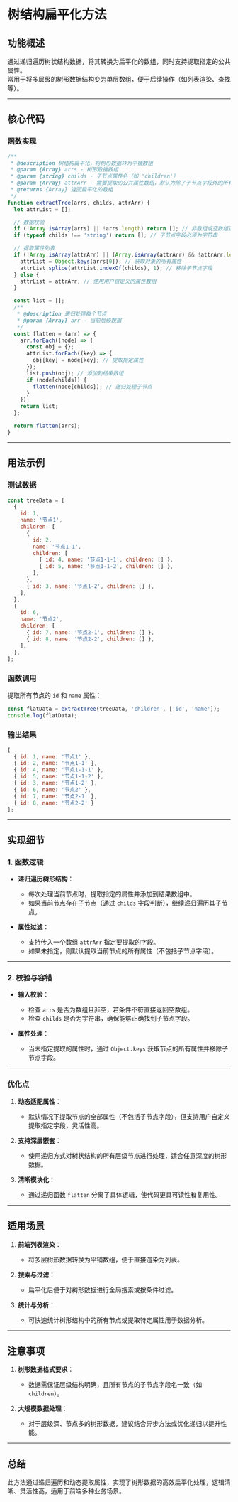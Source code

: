 # **树结构扁平化方法**

## **功能概述**
通过递归遍历树状结构数据，将其转换为扁平化的数组，同时支持提取指定的公共属性。  
常用于将多层级的树形数据结构变为单层数组，便于后续操作（如列表渲染、查找等）。

---

## **核心代码**

### 函数实现
```javascript
/**
 * @description 树结构扁平化，将树形数据转为平铺数组
 * @param {Array} arrs - 树形数据数组
 * @param {string} childs - 子节点属性名（如 'children'）
 * @param {Array} attrArr - 需要提取的公共属性数组，默认为除了子节点字段外的所有属性
 * @returns {Array} 返回扁平化的数组
 */
function extractTree(arrs, childs, attrArr) {
  let attrList = [];

  // 数据校验
  if (!Array.isArray(arrs) || !arrs.length) return []; // 非数组或空数组返回空
  if (typeof childs !== 'string') return []; // 子节点字段必须为字符串

  // 提取属性列表
  if (!Array.isArray(attrArr) || (Array.isArray(attrArr) && !attrArr.length)) {
    attrList = Object.keys(arrs[0]); // 获取对象的所有属性
    attrList.splice(attrList.indexOf(childs), 1); // 移除子节点字段
  } else {
    attrList = attrArr; // 使用用户自定义的属性数组
  }

  const list = [];
  /**
   * @description 递归处理每个节点
   * @param {Array} arr - 当前层级数据
   */
  const flatten = (arr) => {
    arr.forEach((node) => {
      const obj = {};
      attrList.forEach((key) => {
        obj[key] = node[key]; // 提取指定属性
      });
      list.push(obj); // 添加到结果数组
      if (node[childs]) {
        flatten(node[childs]); // 递归处理子节点
      }
    });
    return list;
  };

  return flatten(arrs);
}
```

---

## **用法示例**

### **测试数据**
```javascript
const treeData = [
  {
    id: 1,
    name: '节点1',
    children: [
      {
        id: 2,
        name: '节点1-1',
        children: [
          { id: 4, name: '节点1-1-1', children: [] },
          { id: 5, name: '节点1-1-2', children: [] },
        ],
      },
      { id: 3, name: '节点1-2', children: [] },
    ],
  },
  {
    id: 6,
    name: '节点2',
    children: [
      { id: 7, name: '节点2-1', children: [] },
      { id: 8, name: '节点2-2', children: [] },
    ],
  },
];
```

### **函数调用**
提取所有节点的 `id` 和 `name` 属性：
```javascript
const flatData = extractTree(treeData, 'children', ['id', 'name']);
console.log(flatData);
```

### **输出结果**
```javascript
[
  { id: 1, name: '节点1' },
  { id: 2, name: '节点1-1' },
  { id: 4, name: '节点1-1-1' },
  { id: 5, name: '节点1-1-2' },
  { id: 3, name: '节点1-2' },
  { id: 6, name: '节点2' },
  { id: 7, name: '节点2-1' },
  { id: 8, name: '节点2-2' }
];
```

---

## **实现细节**

### 1. **函数逻辑**
- **递归遍历树形结构**：
  - 每次处理当前节点时，提取指定的属性并添加到结果数组中。
  - 如果当前节点存在子节点（通过 `childs` 字段判断），继续递归遍历其子节点。

- **属性过滤**：
  - 支持传入一个数组 `attrArr` 指定要提取的字段。
  - 如果未指定，则默认提取当前节点的所有属性（不包括子节点字段）。

---

### 2. **校验与容错**
- **输入校验**：
  - 检查 `arrs` 是否为数组且非空，若条件不符直接返回空数组。
  - 检查 `childs` 是否为字符串，确保能够正确找到子节点字段。

- **属性处理**：
  - 当未指定提取的属性时，通过 `Object.keys` 获取节点的所有属性并移除子节点字段。

---

### **优化点**
1. **动态适配属性**：
   - 默认情况下提取节点的全部属性（不包括子节点字段），但支持用户自定义提取指定字段，灵活性高。

2. **支持深层嵌套**：
   - 使用递归方式对树状结构的所有层级节点进行处理，适合任意深度的树形数据。

3. **清晰模块化**：
   - 通过递归函数 `flatten` 分离了具体逻辑，使代码更具可读性和复用性。

---

## **适用场景**
1. **前端列表渲染**：
   - 将多层树形数据转换为平铺数组，便于直接渲染为列表。

2. **搜索与过滤**：
   - 扁平化后便于对树形数据进行全局搜索或按条件过滤。

3. **统计与分析**：
   - 可快速统计树形结构中的所有节点或提取特定属性用于数据分析。

---

## **注意事项**
1. **树形数据格式要求**：
   - 数据需保证层级结构明确，且所有节点的子节点字段名一致（如 `children`）。

2. **大规模数据处理**：
   - 对于层级深、节点多的树形数据，建议结合异步方法或优化递归以提升性能。

---

## **总结**
此方法通过递归遍历和动态提取属性，实现了树形数据的高效扁平化处理，逻辑清晰、灵活性高，适用于前端多种业务场景。